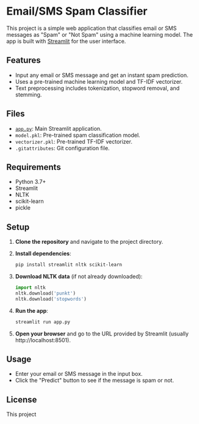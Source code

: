 # Email/SMS Spam Classifier

This project is a simple web application that classifies email or SMS messages as "Spam" or "Not Spam" using a machine learning model. The app is built with [Streamlit](https://streamlit.io/) for the user interface.

## Features

- Input any email or SMS message and get an instant spam prediction.
- Uses a pre-trained machine learning model and TF-IDF vectorizer.
- Text preprocessing includes tokenization, stopword removal, and stemming.

## Files

- [`app.py`](app.py): Main Streamlit application.
- `model.pkl`: Pre-trained spam classification model.
- `vectorizer.pkl`: Pre-trained TF-IDF vectorizer.
- `.gitattributes`: Git configuration file.

## Requirements

- Python 3.7+
- Streamlit
- NLTK
- scikit-learn
- pickle

## Setup

1. **Clone the repository** and navigate to the project directory.

2. **Install dependencies**:
    ```sh
    pip install streamlit nltk scikit-learn
    ```

3. **Download NLTK data** (if not already downloaded):
    ```python
    import nltk
    nltk.download('punkt')
    nltk.download('stopwords')
    ```

4. **Run the app**:
    ```sh
    streamlit run app.py
    ```

5. **Open your browser** and go to the URL provided by Streamlit (usually http://localhost:8501).

## Usage

- Enter your email or SMS message in the input box.
- Click the "Predict" button to see if the message is spam or not.

## License

This project

